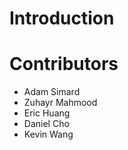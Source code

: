 # Introduction

# Contributors 
- Adam Simard
- Zuhayr Mahmood
- Eric Huang
- Daniel Cho
- Kevin Wang
